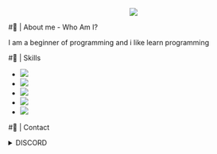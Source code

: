 <p align="center">
<img src="https://64.media.tumblr.com/2d0af9c90d1b1107313cc20bda01548a/tumblr_outwxnanpp1u79o2lo1_1280.gifv">
</p>
<link rel="stylesheet" href="https://www.w3schools.com/w3css/4/w3.css">

#🎇 | About me - Who Am I?

I am a beginner of programming and i like learn programming

#🎃 | Skills

- <img src="https://progress-bar.dev/66/?title=%F0%9F%93%A0%20|%20HTML%20&width=300&color=ff0000">
- <img src="https://progress-bar.dev/34/?title=%F0%9F%8E%9A%EF%B8%8F%20|%20PY%20&width=300&color=ff0000">
- <img src="https://progress-bar.dev/20/?title=%F0%9F%8E%9A%EF%B8%8F%20|%20CSS%20&width=300&color=ff0000">
- <img src="https://progress-bar.dev/10/?title=%F0%9F%8E%9A%EF%B8%8F%20|%20JS%20&width=300&color=ff0000">
- <img src="https://progress-bar.dev/5/?title=%F0%9F%8E%9A%EF%B8%8F%20|%20RUST%20&width=300&color=ff0000">

#🧨 | Contact
<details><summary>DISCORD</summary><img src="https://media.discordapp.net/attachments/875844414440886347/951913998561992734/unknown.png"></details>

